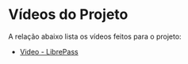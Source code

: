 # Vídeos do Projeto
A relação abaixo lista os vídeos feitos para o projeto:
 - [Video - LibrePass](https://media.al3xdev.com/w/47gaxU1dtTumDvrCpVhHyf)


